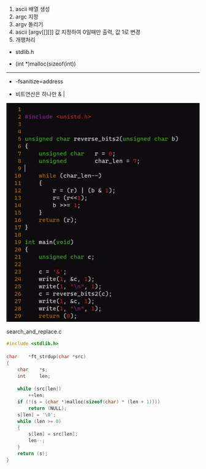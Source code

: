 

1. ascii 배열 생성
2. argc 지정
3. argv 돌리기
4. ascii [argv[[][]] 값 지정하여 0일때만 출력, 값 1로 변경
5. 개행처리


- stdlib.h

- (int *)malloc(sizeof(int))

---

- -fsanitize=address

- 비트연산은 하나만 & |

![final](../final/bit.png)

search_and_replace.c


```C
#include <stdlib.h>

char	*ft_strdup(char *src)
{
	char	*s;
	int		len;

	while (src[len])
		++len;
	if (!(s = (char *)malloc(sizeof(char) * (len + 1))))
		return (NULL);
	s[len] = '\0';
	while (len >= 0)
	{
		s[len] = src[len];
		len--;
	}
	return (s);
}